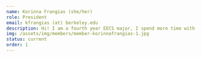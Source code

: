 ```yaml
---
name: Korinna Frangias (she/her)
role: President
email: kfrangias (at) berkeley.edu
description: Hi! I am a fourth year EECS major, I spend more time with Bob and Alice than with my friends, and it's been suggested that Sipser stole his "Theory of Computation" from my fourth grade paper.
img: /assets/img/members/member-korinnafrangias-1.jpg
status: current
order: 1
---
```

